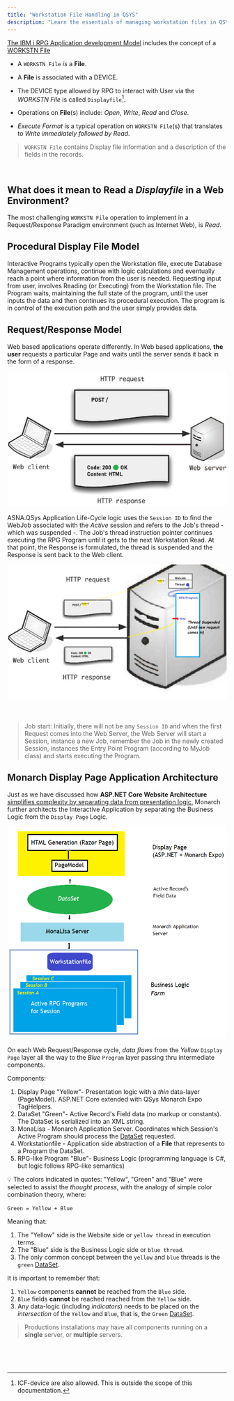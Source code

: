 ```yaml
---
title: "Workstation File Handling in QSYS"
description: "Learn the essentials of managing workstation files in QSYS. This guide covers creation, usage, and tips for efficient file handling."
---
```


[The IBM i RPG Application development Model](/concepts/background/ibmi-developer-model.html) includes the concept of a [WORKSTN File](https://www.ibm.com/docs/en/i/7.2?topic=devices-using-workstn-files)

* A `WORKSTN File` *is* a **File**.

* A **File** is associated with a DEVICE.

* The DEVICE type allowed by RPG to interact with User via the *WORKSTN File* is called `Displayfile`[^1].

* Operations on **File**(s) include: *Open*, *Write*, *Read* and *Close*.

* *Execute Format* is a typical operation on `WORKSTN File`(s) that translates to *Write immediately followed by Read*.

> `WORKSTN File` contains Display file information and a description of the fields in the records.

<br/>

## What does it mean to **Read** a *Displayfile* in a Web Environment?
The most challenging `WORKSTN File` operation to implement in a Request/Response Paradigm environment (such as Internet Web), is *Read*.

## Procedural Display File Model
Interactive Programs typically open the Workstation file, execute Database Management operations, continue with logic calculations and eventually reach a point where information from the user is needed. Requesting input from user, involves Reading (or Executing) from the Workstation file. The Program waits, maintaining the full state of the program, until the user inputs the data and then continues its procedural execution. The program is in control of the execution path and the user simply provides data.

## Request/Response Model
Web based applications operate differently. In Web based applications, **the user** requests a particular Page and waits until the server sends it back in the form of a response.

![Request/Response](images/request-response.png)

ASNA.QSys Application Life-Cycle logic uses the `Session ID` to find the WebJob associated with the *Active* session and refers to the Job's thread - which was suspended -. The Job's thread instruction pointer continues executing the RPG Program until it gets to the next Workstation Read. At that point, the Response is formulated, the thread is suspended and the Response is sent back to the Web client.

![Request/Response](images/qsys-request-response.png)
<br>
<br>
<br>

> Job start: Initially, there will not be any `Session ID` and when the first Request comes into the Web Server, the Web Server will start a Session, instance a new Job, remember the Job in the newly created Session, instances the Entry Point Program (according to MyJob class) and starts executing the Program.

## Monarch Display Page Application Architecture
Just as we have discussed how **ASP.NET Core Website Architecture** [simplifies complexity by separating data from presentation logic](/concepts/user-interface/razor-pages.html), Monarch further architects the Interactive Application by separating the Business Logic from the `Display Page` Logic.

![Monarch Display Page Architecture](images/qsys-display-page-architecture.png)

On each Web Request/Response cycle, *data flows* from the *Yellow* `Display Page` layer all the way to the *Blue* `Program` layer passing thru intermediate components.

Components:
1. Display Page "Yellow"- Presentation logic with a *thin* data-layer (PageModel). ASP.NET Core extended with QSys Monarch Expo TagHelpers.
2. DataSet "Green"- Active Record's Field data (no markup or constants). The DataSet is serialized into an XML string.
3. MonaLisa - Monarch Application Server. Coordinates which Session's Active Program should process the [DataSet](/concepts/user-interface/qsys-expo-display-pages.html) requested.
4. Workstationfile - Application side abstraction of a **File** that represents to a Program the DataSet.
5. RPG-like Program "Blue"- Business Logic (programming language is C#, but logic follows RPG-like semantics)

&#128161; The colors indicated in quotes: "Yellow", "Green" and "Blue" were selected to assist the *thought process*, with the analogy of simple color combination theory, where:

`Green = Yellow + Blue`

Meaning that:
1. The "Yellow" side is the Website side or `yellow thread` in execution terms.
2. The "Blue" side is the Business Logic side or `blue thread`.
3. The only common concept between the `yellow` and `blue` threads is the `green` [DataSet](/concepts/user-interface/qsys-expo-display-pages.html).

It is important to remember that: 
1. `Yellow` components **cannot** be reached from the `Blue` side.
2. `Blue` fields **cannot** be reached reached from the `Yellow` side.
3. Any data-logic (including *indicators*) needs to be placed on the *intersection* of the `Yellow` and `Blue`, that is, the `Green` [DataSet](/concepts/user-interface/qsys-expo-display-pages.html).


> Productions installations may have all components running on a **single** server, or **multiple** servers.

<br>
<br>
<br>

[^1]: ICF-device are also allowed. This is outside the scope of this documentation.
